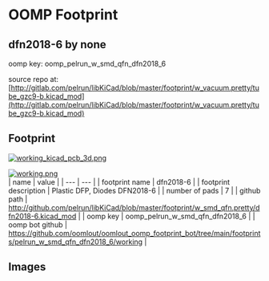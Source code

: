 # OOMP Footprint  
## dfn2018-6  by none  
  
oomp key: oomp_pelrun_w_smd_qfn_dfn2018_6  
  
source repo at: [http://gitlab.com/pelrun/libKiCad/blob/master/footprint/w_vacuum.pretty/tube_gzc9-b.kicad_mod](http://gitlab.com/pelrun/libKiCad/blob/master/footprint/w_vacuum.pretty/tube_gzc9-b.kicad_mod)  
## Footprint  
  
[![working_kicad_pcb_3d.png](working_kicad_pcb_3d_600.png)](working_kicad_pcb_3d.png)  
  
[![working.png](working_600.png)](working.png)  
| name | value | 
| --- | --- | 
| footprint name | dfn2018-6 | 
| footprint description | Plastic DFP, Diodes DFN2018-6 | 
| number of pads | 7 | 
| github path | http://github.com/pelrun/libKiCad/blob/master/footprint/w_smd_qfn.pretty/dfn2018-6.kicad_mod | 
| oomp key | oomp_pelrun_w_smd_qfn_dfn2018_6 | 
| oomp bot github | https://github.com/oomlout/oomlout_oomp_footprint_bot/tree/main/footprints/pelrun_w_smd_qfn_dfn2018_6/working | 
## Images  
